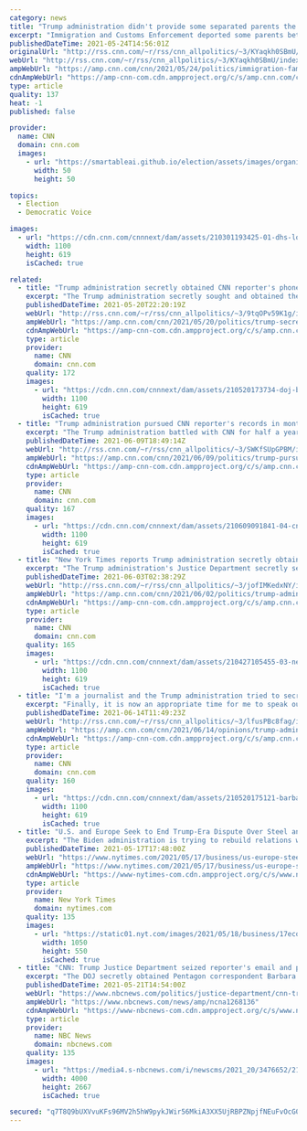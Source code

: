 ```yaml
---
category: news
title: "Trump administration didn't provide some separated parents the opportunity to bring their children as they were deported, new watchdog report says"
excerpt: "Immigration and Customs Enforcement deported some parents between July 2017 and July 2018 without giving them the opportunity to bring their children, contradicting claims made by the agency and the Department of Homeland Security, according to a newly released watchdog report.\n    \n"
publishedDateTime: 2021-05-24T14:56:01Z
originalUrl: "http://rss.cnn.com/~r/rss/cnn_allpolitics/~3/KYaqkh0SBmU/index.html"
webUrl: "http://rss.cnn.com/~r/rss/cnn_allpolitics/~3/KYaqkh0SBmU/index.html"
ampWebUrl: "https://amp.cnn.com/cnn/2021/05/24/politics/immigration-families-separated-parents-removal/index.html"
cdnAmpWebUrl: "https://amp-cnn-com.cdn.ampproject.org/c/s/amp.cnn.com/cnn/2021/05/24/politics/immigration-families-separated-parents-removal/index.html"
type: article
quality: 137
heat: -1
published: false

provider:
  name: CNN
  domain: cnn.com
  images:
    - url: "https://smartableai.github.io/election/assets/images/organizations/cnn.com-50x50.jpg"
      width: 50
      height: 50

topics:
  - Election
  - Democratic Voice

images:
  - url: "https://cdn.cnn.com/cnnnext/dam/assets/210301193425-01-dhs-logo-file-super-tease.jpg"
    width: 1100
    height: 619
    isCached: true

related:
  - title: "Trump administration secretly obtained CNN reporter's phone and email records"
    excerpt: "The Trump administration secretly sought and obtained the 2017 phone and email records of a CNN correspondent, the latest instance where federal prosecutors have taken aggressive steps targeting journalists in leak investigations.\n    \n"
    publishedDateTime: 2021-05-20T22:20:19Z
    webUrl: "http://rss.cnn.com/~r/rss/cnn_allpolitics/~3/9tqOPv59K1g/index.html"
    ampWebUrl: "https://amp.cnn.com/cnn/2021/05/20/politics/trump-secretly-obtained-cnn-reporter-records/index.html"
    cdnAmpWebUrl: "https://amp-cnn-com.cdn.ampproject.org/c/s/amp.cnn.com/cnn/2021/05/20/politics/trump-secretly-obtained-cnn-reporter-records/index.html"
    type: article
    provider:
      name: CNN
      domain: cnn.com
    quality: 172
    images:
      - url: "https://cdn.cnn.com/cnnnext/dam/assets/210520173734-doj-building-file-super-tease.jpg"
        width: 1100
        height: 619
        isCached: true
  - title: "Trump administration pursued CNN reporter's records in months-long secret court battle"
    excerpt: "The Trump administration battled with CNN for half a year to obtain the email records of a reporter and insisted it all take place under an extraordinary order of secrecy, CNN's lead attorney revealed on Wednesday.\n    \n"
    publishedDateTime: 2021-06-09T18:49:14Z
    webUrl: "http://rss.cnn.com/~r/rss/cnn_allpolitics/~3/SWKfSUpGPBM/index.html"
    ampWebUrl: "https://amp.cnn.com/cnn/2021/06/09/politics/trump-pursuit-cnn-reporter-records-secret-court-battle/index.html"
    cdnAmpWebUrl: "https://amp-cnn-com.cdn.ampproject.org/c/s/amp.cnn.com/cnn/2021/06/09/politics/trump-pursuit-cnn-reporter-records-secret-court-battle/index.html"
    type: article
    provider:
      name: CNN
      domain: cnn.com
    quality: 167
    images:
      - url: "https://cdn.cnn.com/cnnnext/dam/assets/210609091841-04-cnn-center-atl-0520-super-tease.jpg"
        width: 1100
        height: 619
        isCached: true
  - title: "New York Times reports Trump administration secretly obtained its reporters' phone records"
    excerpt: "The Trump administration's Justice Department secretly seized months of phone records from four New York Times reporters as part of a leak investigation, the newspaper reported Wednesday.\n    \n"
    publishedDateTime: 2021-06-03T02:38:29Z
    webUrl: "http://rss.cnn.com/~r/rss/cnn_allpolitics/~3/jofIMKedxNY/index.html"
    ampWebUrl: "https://amp.cnn.com/cnn/2021/06/02/politics/trump-administration-phone-records-reporters-new-york-times/index.html"
    cdnAmpWebUrl: "https://amp-cnn-com.cdn.ampproject.org/c/s/amp.cnn.com/cnn/2021/06/02/politics/trump-administration-phone-records-reporters-new-york-times/index.html"
    type: article
    provider:
      name: CNN
      domain: cnn.com
    quality: 165
    images:
      - url: "https://cdn.cnn.com/cnnnext/dam/assets/210427105455-03-new-york-times-building-0630-file-super-tease.jpg"
        width: 1100
        height: 619
        isCached: true
  - title: "I'm a journalist and the Trump administration tried to secretly obtain tens of thousands of my emails"
    excerpt: "Finally, it is now an appropriate time for me to speak out on the Trump administration's months long efforts to secretly gain access to tens of thousands of my 2017 work and personal emails and my work and personal phone records.\n    \n"
    publishedDateTime: 2021-06-14T11:49:23Z
    webUrl: "http://rss.cnn.com/~r/rss/cnn_allpolitics/~3/lfusPBc8fag/index.html"
    ampWebUrl: "https://amp.cnn.com/cnn/2021/06/14/opinions/trump-admin-email-access-barbara-starr/index.html"
    cdnAmpWebUrl: "https://amp-cnn-com.cdn.ampproject.org/c/s/amp.cnn.com/cnn/2021/06/14/opinions/trump-admin-email-access-barbara-starr/index.html"
    type: article
    provider:
      name: CNN
      domain: cnn.com
    quality: 160
    images:
      - url: "https://cdn.cnn.com/cnnnext/dam/assets/210520175121-barbara-starr-headshot-super-tease.jpg"
        width: 1100
        height: 619
        isCached: true
  - title: "U.S. and Europe Seek to End Trump-Era Dispute Over Steel and Aluminum"
    excerpt: "The Biden administration is trying to rebuild relations with Europe, but it is moving cautiously to unwind tariffs imposed by President Donald J. Trump."
    publishedDateTime: 2021-05-17T17:48:00Z
    webUrl: "https://www.nytimes.com/2021/05/17/business/us-europe-steel-tariffs.html"
    ampWebUrl: "https://www.nytimes.com/2021/05/17/business/us-europe-steel-tariffs.amp.html"
    cdnAmpWebUrl: "https://www-nytimes-com.cdn.ampproject.org/c/s/www.nytimes.com/2021/05/17/business/us-europe-steel-tariffs.amp.html"
    type: article
    provider:
      name: New York Times
      domain: nytimes.com
    quality: 135
    images:
      - url: "https://static01.nyt.com/images/2021/05/18/business/17economy-briefing-steeltariffs/17economy-briefing-steeltariffs-facebookJumbo.jpg"
        width: 1050
        height: 550
        isCached: true
  - title: "CNN: Trump Justice Department seized reporter's email and phone records"
    excerpt: "The DOJ secretly obtained Pentagon correspondent Barbara Starr's phone and email records in another apparent leak investigation to identify a journalist's sources."
    publishedDateTime: 2021-05-21T14:54:00Z
    webUrl: "https://www.nbcnews.com/politics/justice-department/cnn-trump-justice-department-seized-reporter-s-email-phone-records-n1268136"
    ampWebUrl: "https://www.nbcnews.com/news/amp/ncna1268136"
    cdnAmpWebUrl: "https://www-nbcnews-com.cdn.ampproject.org/c/s/www.nbcnews.com/news/amp/ncna1268136"
    type: article
    provider:
      name: NBC News
      domain: nbcnews.com
    quality: 135
    images:
      - url: "https://media4.s-nbcnews.com/i/newscms/2021_20/3476652/210521-doj-trump-mb-1530_b5f661bfa9dd8a5326b015d5a23c57a6.jpg"
        width: 4000
        height: 2667
        isCached: true

secured: "q7T8Q9bUXVvuKFs96MV2h5hW9pykJWir56MkiA3XX5UjRBPZNpjfNEuFvOcG0NGpD8w+1rFl4CORe170rPwevIBOEPMkS+085xKiURd9znBWywoTRGMZBBXYg4eTCrMN+q4wt8E9SPFAQFLXijMA9CJxDGoWh9S4tHR/dzZyXdxtK7AoWEuSp509i1CgOg+CtC1mh9Fq98jMEg4Hz6QNqea2UQwsMxlpMlWPT1NSLjCEnzuxpaXnyS2tFvkKKhO9fjMoZldAWB6BRU746Mn99DNPCEqk9D0DO3Ph/m79j3wpolBc3LOmDBeB1UzGIBfKcRQQ50h7kQL2u8C4W5sxmdneZgviB8sAlQ6qkWMLQAI=;WYbxoUd0C3SftCDuE2d8hQ=="
---
```


